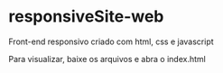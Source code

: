 # responsiveSite-web
Front-end responsivo criado com html, css e javascript

Para visualizar, baixe os arquivos e abra o index.html

